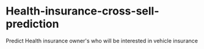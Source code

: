# Health-insurance-cross-sell-prediction
Predict Health insurance owner's who will be interested in vehicle insurance
